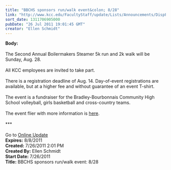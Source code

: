 ```yaml
---
title: "BBCHS sponsors run/walk event&colon; 8/28"
link: "http://www.kcc.edu/FacultyStaff/update/Lists/Announcements/DispForm.aspx?ID=390"
sort_date: 1311706905000
pubDate: "26 Jul 2011 19:01:45 GMT"
creator: "Ellen Schmidt"
---
```


<div><b>Body:</b> <div class="ExternalClass3ED3F30F1C9643F680863EB190937051">
<div> </div>
<div>The Second Annual Boilermakers Steamer 5k run and 2k walk will be Sunday, Aug. 28.</div>
<div> </div>
<div>All KCC employees are invited to take part. </div>
<div> </div>
<div>There is a registration deadline of Aug. 14. Day-of-event registrations are available, but at a higher fee and without guarantee of an event T-shirt.</div>
<div> </div>
<div>The event is a fundraiser for the Bradley-Bourbonnais Community High School volleyball, girls basketball and cross-country teams.</div>
<div> </div>
<div>The event flier with more information is <a href="/FacultyStaff/update/Documents/BBCHS5k.pdf">here</a>.</div>
<div> </div>
<div>***</div>
<div> </div>
<div>Go to <a href="/FacultyStaff/update/Pages/dailyupdate.aspx">Online Update</a></div></div></div>
<div><b>Expires:</b> 8/8/2011</div>
<div><b>Created:</b> 7/26/2011 2:01 PM</div>
<div><b>Created By:</b> Ellen Schmidt</div>
<div><b>Start Date:</b> 7/26/2011</div>
<div><b>Title:</b> BBCHS sponsors run/walk event: 8/28</div>

